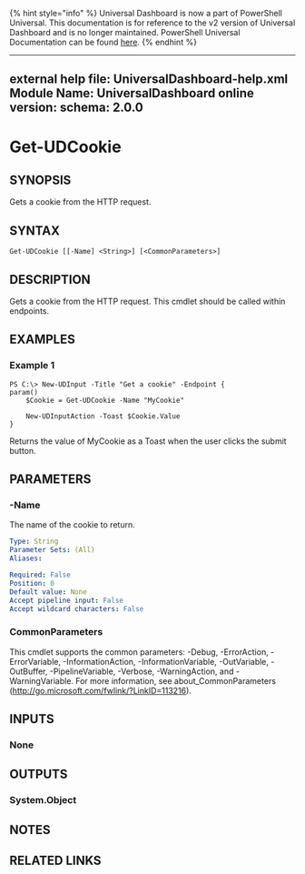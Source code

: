 ﻿{% hint style="info" %}
Universal Dashboard is now a part of PowerShell Universal. This documentation is for reference to the v2 version of Universal Dashboard and is no longer maintained. PowerShell Universal Documentation can be found [here](https://docs.ironmansoftware.com).
{% endhint %}


---
external help file: UniversalDashboard-help.xml
Module Name: UniversalDashboard
online version: 
schema: 2.0.0
---

# Get-UDCookie

## SYNOPSIS
Gets a cookie from the HTTP request. 

## SYNTAX

```
Get-UDCookie [[-Name] <String>] [<CommonParameters>]
```

## DESCRIPTION
Gets a cookie from the HTTP request. This cmdlet should be called within endpoints.

## EXAMPLES

### Example 1
```
PS C:\> New-UDInput -Title "Get a cookie" -Endpoint {
param()
	$Cookie = Get-UDCookie -Name "MyCookie"

	New-UDInputAction -Toast $Cookie.Value
}
```

Returns the value of MyCookie as a Toast when the user clicks the submit button. 

## PARAMETERS

### -Name
The name of the cookie to return.

```yaml
Type: String
Parameter Sets: (All)
Aliases: 

Required: False
Position: 0
Default value: None
Accept pipeline input: False
Accept wildcard characters: False
```

### CommonParameters
This cmdlet supports the common parameters: -Debug, -ErrorAction, -ErrorVariable, -InformationAction, -InformationVariable, -OutVariable, -OutBuffer, -PipelineVariable, -Verbose, -WarningAction, and -WarningVariable. For more information, see about_CommonParameters (http://go.microsoft.com/fwlink/?LinkID=113216).

## INPUTS

### None

## OUTPUTS

### System.Object

## NOTES

## RELATED LINKS



